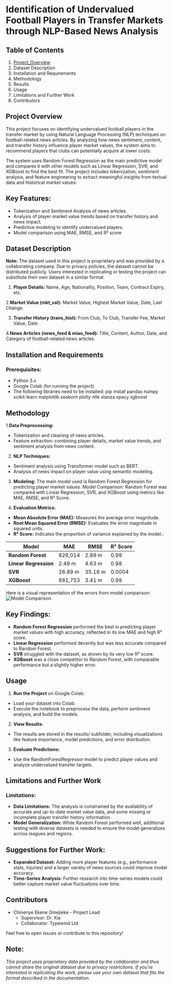 # Identification of Undervalued Football Players in Transfer Markets through NLP-Based News Analysis

## Table of Contents
1. [Project_Overview](##Project_Overview "Goto Project_Overview")
2. Dataset Description
3. Installation and Requirements
4. Methodology
5. Results
6. Usage
7. Limitations and Further Work
8. Contributors

## Project Overview

This project focuses on identifying undervalued football players in the transfer market by using Natural Language Processing (NLP) techniques on football-related news articles. By analyzing how news sentiment, content, and transfer history influence player market values, the system aims to recommend players that clubs can potentially acquire at lower costs.

The system uses Random Forest Regression as the main predictive model and compares it with other models such as Linear Regression, SVR, and XGBoost to find the best fit. The project includes tokenization, sentiment analysis, and feature engineering to extract meaningful insights from textual data and historical market values.

## Key Features:

* Tokenization and Sentiment Analysis of news articles.
* Analysis of player market value trends based on transfer history and news impact.
* Predictive modeling to identify undervalued players.
* Model comparison using MAE, RMSE, and R² score

## Dataset Description

**Note:** The dataset used in this project is proprietary and was provided by a collaborating company. Due to privacy policies, the dataset cannot be distributed publicly. Users interested in replicating or testing the project can substitute their own dataset in a similar format.

1. **Player Details:**
Name, Age, Nationality, Position, Team, Contract Expiry, etc.

2.**Market Value (mkt_val):**
Market Value, Highest Market Value, Date, Last Change.

3. **Transfer History (trans_hist):**
From Club, To Club, Transfer Fee, Market Value, Date.

4.**News Articles (news_feed & miao_feed):**
Title, Content, Author, Date, and Category of football-related news articles.

## Installation and Requirements

### Prerequisites:

* Python 3.x
* Google Colab (for running the project)
* The following libraries need to be installed:
pip install pandas numpy scikit-learn matplotlib seaborn plotly nltk stanza spacy xgboost

## Methodology

1.**Data Preprocessing:**
* Tokenization and cleaning of news articles.
* Feature extraction: combining player details, market value trends, and sentiment analysis 
  from news content.
  
2. **NLP Techniques:**
* Sentiment analysis using Transformer model such as BERT.
* Analysis of news impact on player value using semantic modeling.

3. **Modeling:**
The main model used is Random Forest Regression for predicting player market values.
Model Comparison: Random Forest was compared with Linear Regression, SVR, and XGBoost using metrics like MAE, RMSE, and R² Score.

4. **Evaluation Metrics:**
* **Mean Absolute Error (MAE):** Measures the average error magnitude.
* **Root Mean Squared Error (RMSE):** Evaluates the error magnitude in squared units.
* **R² Score:** Indicates the proportion of variance explained by the model.:

| Model                     | MAE          | RMSE         | R² Score   |
|---------------------------|--------------|--------------|------------|
| **Random Forest**         | 826,014      | 2.89 m       | 0.99       |
| **Linear Regression**     | 2.49 m       | 4.63 m       | 0.98       |
| **SVR**                   | 26.89 m      | 35.16 m      | 0.0004     |
| **XGBoost**               | 881,753      | 3.41 m       | 0.99       |

Here is a visual representation of the errors from model comparison:
![Model Comparison](results/Comparison_of_MAE_for_different_Models.png)


## Key Findings:
* **Random Forest Regression** performed the best in predicting player market values with high accuracy, reflected in its low MAE and high R² score.
* **Linear Regression** performed decently but was less accurate compared to Random Forest.
* **SVR** struggled with the dataset, as shown by its very low R² score.
* **XGBoost** was a close competitor to Random Forest, with comparable performance but a slightly higher error.

## Usage

1. **Run the Project** on Google Colab:
* Load your dataset into Colab.
* Execute the notebook to preprocess the data, perform sentiment analysis, and build the models.

2. **View Results:**
* The results are stored in the results/ subfolder, including visualizations like feature importance, model predictions, and error distribution.

3. **Evaluate Predictions:**
* Use the RandomForestRegressor model to predict player values and analyze undervalued transfer targets.

## Limitations and Further Work

### Limitations:
* **Data Limitations:** The analysis is constrained by the availability of accurate and up-to-date market value data, and some missing or incomplete player transfer history information.
* **Model Generalization:** While Random Forest performed well, additional testing with diverse datasets is needed to ensure the model generalizes across leagues and regions.

## Suggestions for Further Work:
* **Expanded Dataset:** Adding more player features (e.g., performance stats, injuries) and a larger variety of news sources could improve model accuracy.
* **Time-Series Analysis:** Further research into time-series models could better capture market value fluctuations over time.

## Contributors
* Chinenye Ekene Omejieke - Project Lead
  * Supervisor: Dr. Xia
  * Collaborator: Typewind Ltd
    
Feel free to open issues or contribute to this repository!

## Note:
_This project uses proprietary data provided by the collaborator and thus cannot share the original dataset due to privacy restrictions. If you're interested in replicating the work, please use your own dataset that fits the format described in the documentation._
